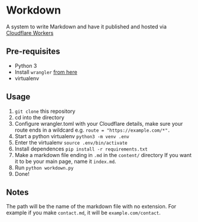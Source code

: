 # Workdown #

A system to write Markdown and have it published and hosted via [Cloudflare Workers](https://workers.cloudflare.com/)

## Pre-requisites ## 
* Python 3
* Install `wrangler` [from here](https://github.com/cloudflare/wrangler)
* virtualenv

## Usage ##
1. `git clone` this repository
2. cd into the directory
3. Configure wrangler.toml with your Cloudflare details, make sure your route ends in a wildcard e.g. `route = "https://example.com/*".`
4. Start a python virtualenv `python3 -m venv .env`
5. Enter the virtualenv `source .env/bin/activate`
6. Install dependences `pip install -r requirements.txt`
7. Make a markdown file ending in `.md` in the `content/` directory If you want it to be your main page, name it `index.md`.
8. Run `python workdown.py`
9. Done!

## Notes ##
The path will be the name of the markdown file with no extension. For example if you make `contact.md`, it will be `example.com/contact`.